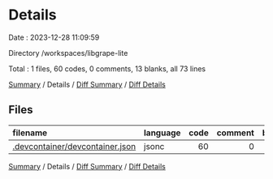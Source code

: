 # Details

Date : 2023-12-28 11:09:59

Directory /workspaces/libgrape-lite

Total : 1 files,  60 codes, 0 comments, 13 blanks, all 73 lines

[Summary](results.md) / Details / [Diff Summary](diff.md) / [Diff Details](diff-details.md)

## Files
| filename | language | code | comment | blank | total |
| :--- | :--- | ---: | ---: | ---: | ---: |
| [.devcontainer/devcontainer.json](/.devcontainer/devcontainer.json) | jsonc | 60 | 0 | 13 | 73 |

[Summary](results.md) / Details / [Diff Summary](diff.md) / [Diff Details](diff-details.md)